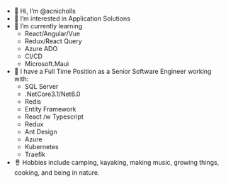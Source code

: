 - 👋 Hi, I’m @acnicholls
- 👀 I’m interested in Application Solutions
- 🌱 I’m currently learning 
  -   React/Angular/Vue
  -   Redux/React Query
  -   Azure ADO
  -   CI/CD
  -   Microsoft.Maui
- 💞️ I have a Full Time Position as a Senior Software Engineer working with:
  - SQL Server
  - .NetCore3.1/Net6.0
  - Redis
  - Entity Framework
  - React /w Typescript
  - Redux
  - Ant Design
  - Azure
  - Kubernetes
  - Traefik
- 🪘 Hobbies include camping, kayaking, making music, growing things, cooking, and being in nature.
<!---
acnicholls/acnicholls is a ✨ special ✨ repository because its `README.md` (this file) appears on your GitHub profile.
You can click the Preview link to take a look at your changes.
--->
